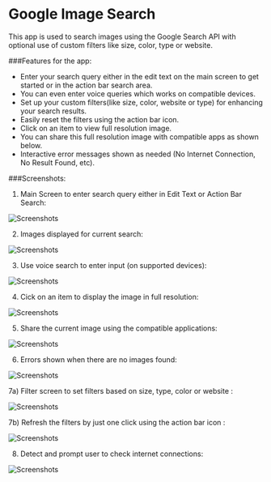 Google Image Search 
=================

This app is used to search images using the Google Search API with optional use of custom filters like size, color, type or website.

###Features for the app:

* Enter your search query either in the edit text on the main screen to get started or in the action bar search area.
* You can even enter voice queries which works on compatible devices.
* Set up your custom filters(like size, color, website or type) for enhancing your search results.
* Easily reset the filters using the action bar icon.
* Click on an item to view full resolution image.
* You can share this full resolution image with compatible apps as shown below.
* Interactive error messages shown as needed (No Internet Connection, No Result Found, etc).

###Screenshots:

1) Main Screen to enter search query either in Edit Text or Action Bar Search:

![Screenshots](/sampleapk/1-Mainscreen.png "Screenshot MainScreen")

2) Images displayed for current search:

![Screenshots](/sampleapk/2-CurrentSearch.png "Screenshot current search")

3) Use voice search to enter input (on supported devices):

![Screenshots](/sampleapk/3-VoiceSearch.png "Screenshot Voice Search")

4) Cick on an item to display the image in full resolution:

![Screenshots](/sampleapk/4-ImageDisplay.png "Screenshot Image Display")

5) Share the current image using the compatible applications:

![Screenshots](/sampleapk/5-ShareImage.png "Screenshot Share Image")

6) Errors shown when there are no images found:

![Screenshots](/sampleapk/6-NoResult.png "Screenshot No Results Found")

7a) Filter screen to set filters based on size, type, color or website :

![Screenshots](/sampleapk/7a-FilterScreen.png "Screenshot Filter Screen")

7b) Refresh the filters by just one click using the action bar icon :

![Screenshots](/sampleapk/7b-RefreshFilters.png "Screenshot Refresh Filters")

8) Detect and prompt user to check internet connections:

![Screenshots](/sampleapk/8-NoInternet.png "Screenshot No Internet")

